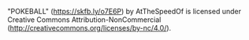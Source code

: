 "POKEBALL" (https://skfb.ly/o7E6P) by AtTheSpeedOf is licensed under Creative Commons Attribution-NonCommercial (http://creativecommons.org/licenses/by-nc/4.0/).

